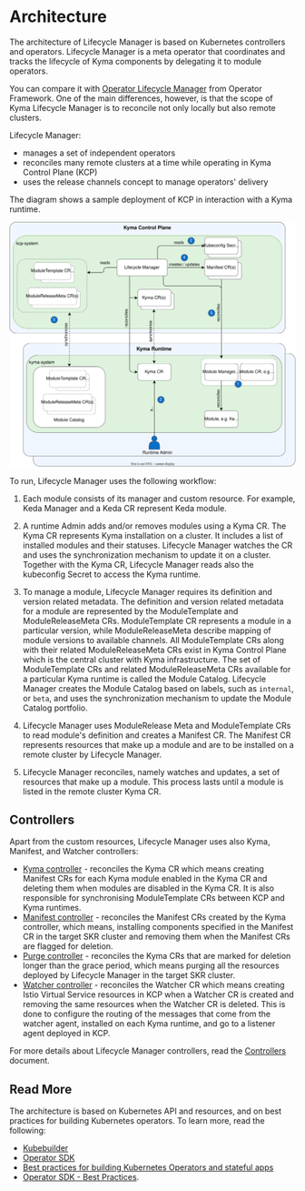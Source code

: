 # Architecture

The architecture of Lifecycle Manager is based on Kubernetes controllers and operators. Lifecycle Manager is a meta operator that coordinates and tracks the lifecycle of Kyma components by delegating it to module operators.

You can compare it with [Operator Lifecycle Manager](https://olm.operatorframework.io/) from Operator Framework. One of the main differences, however, is that the scope of Kyma Lifecycle Manager is to reconcile not only locally but also remote clusters.

Lifecycle Manager:

* manages a set of independent operators
* reconciles many remote clusters at a time while operating in Kyma Control Plane (KCP)
* uses the release channels concept to manage operators' delivery

The diagram shows a sample deployment of KCP in interaction with a Kyma runtime.

![Lifecycle Manager Architecture](./assets/lifecycle-manager-architecture.svg)

To run, Lifecycle Manager uses the following workflow:

1. Each module consists of its manager and custom resource. For example, Keda Manager and a Keda CR represent Keda module.

2. A runtime Admin adds and/or removes modules using a Kyma CR. The Kyma CR represents Kyma installation on a cluster. It includes a list of installed modules and their statuses. Lifecycle Manager watches the CR and uses the synchronization mechanism to update it on a cluster. Together with the Kyma CR, Lifecycle Manager reads also the kubeconfig Secret to access the Kyma runtime.

3. To manage a module, Lifecycle Manager requires its definition and version related metadata. The definition and version related metadata for a module are represented by the ModuleTemplate and ModuleReleaseMeta CRs. ModuleTemplate CR represents a module in a particular version, while ModuleReleaseMeta describe mapping of module versions to available channels. All ModuleTemplate CRs along with their related ModuleReleaseMeta CRs exist in Kyma Control Plane which is the central cluster with Kyma infrastructure. The set of ModuleTemplate CRs and related ModuleReleaseMeta CRs available for a particular Kyma runtime is called the Module Catalog. Lifecycle Manager creates the Module Catalog based on labels, such as `internal`, or `beta`, and uses the synchronization mechanism to update the Module Catalog portfolio.

4. Lifecycle Manager uses ModuleRelease Meta and ModuleTemplate CRs to read module's definition and creates a Manifest CR. The Manifest CR represents resources that make up a module and are to be installed on a remote cluster by Lifecycle Manager.

5. Lifecycle Manager reconciles, namely watches and updates, a set of resources that make up a module. This process lasts until a module is listed in the remote cluster Kyma CR.

## Controllers

Apart from the custom resources, Lifecycle Manager uses also Kyma, Manifest, and Watcher controllers:

* [Kyma controller](../../internal/controller/kyma/controller.go) - reconciles the Kyma CR which means creating Manifest CRs for each Kyma module enabled in the Kyma CR and deleting them when modules are disabled in the Kyma CR. It is also responsible for synchronising ModuleTemplate CRs between KCP and Kyma runtimes.
* [Manifest controller](../../internal/controller/manifest/controller.go) - reconciles the Manifest CRs created by the Kyma controller, which means, installing components specified in the Manifest CR in the target SKR cluster and removing them when the Manifest CRs are flagged for deletion.
* [Purge controller](../../internal/controller/purge/controller.go) - reconciles the Kyma CRs that are marked for deletion longer than the grace period, which means purging all the resources deployed by Lifecycle Manager in the target SKR cluster.
* [Watcher controller](../../internal/controller/watcher/controller.go) - reconciles the Watcher CR which means creating Istio Virtual Service resources in KCP when a Watcher CR is created and removing the same resources when the Watcher CR is deleted. This is done to configure the routing of the messages that come from the watcher agent, installed on each Kyma runtime, and go to a listener agent deployed in KCP.

For more details about Lifecycle Manager controllers, read the [Controllers](./02-controllers.md) document.

## Read More

The architecture is based on Kubernetes API and resources, and on best practices for building Kubernetes operators. To learn more, read the following:

* [Kubebuilder](https://kubebuilder.io/)
* [Operator SDK](https://sdk.operatorframework.io/docs/building-operators/golang/)
* [Best practices for building Kubernetes Operators and stateful apps](https://cloud.google.com/blog/products/containers-kubernetes/best-practices-for-building-kubernetes-operators-and-stateful-apps)
* [Operator SDK - Best Practices](https://sdk.operatorframework.io/docs/best-practices/).
